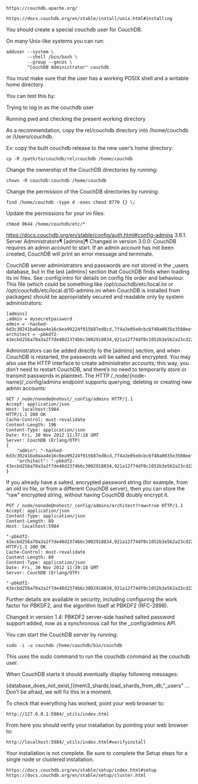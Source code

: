 #


    https://couchdb.apache.org/

    https://docs.couchdb.org/en/stable/install/unix.html#installing

You should create a special couchdb user for CouchDB.

On many Unix-like systems you can run:

    adduser --system \
            --shell /bin/bash \
            --group --gecos \
            "CouchDB Administrator" couchdb

You must make sure that the user has a working POSIX shell and a writable home directory.

You can test this by:

Trying to log in as the couchdb user

Running pwd and checking the present working directory

As a recommendation, copy the rel/couchdb directory into /home/couchdb or /Users/couchdb.

Ex: copy the built couchdb release to the new user’s home directory:

    cp -R /path/to/couchdb/rel/couchdb /home/couchdb
Change the ownership of the CouchDB directories by running:

    chown -R couchdb:couchdb /home/couchdb
Change the permission of the CouchDB directories by running:

    find /home/couchdb -type d -exec chmod 0770 {} \;
Update the permissions for your ini files:

    chmod 0644 /home/couchdb/etc/*

https://docs.couchdb.org/en/stable/config/auth.html#config-admins
3.6.1. Server Administrators¶
[admins]¶
Changed in version 3.0.0: CouchDB requires an admin account to start. If an admin account has not been created, CouchDB will print an error message and terminate.

CouchDB server administrators and passwords are not stored in the _users database, but in the last [admins] section that CouchDB finds when loading its ini files. See :config:intro for details on config file order and behaviour. This file (which could be something like /opt/couchdb/etc/local.ini or /opt/couchdb/etc/local.d/10-admins.ini when CouchDB is installed from packages) should be appropriately secured and readable only by system administrators:

    [admins]
    ;admin = mysecretpassword
    admin = -hashed-6d3c30241ba0aaa4e16c6ea99224f915687ed8cd,7f4a3e05e0cbc6f48a0035e3508eef90
    architect = -pbkdf2-43ecbd256a70a3a2f7de40d2374b6c3002918834,921a12f74df0c1052b3e562a23cd227f,10000
Administrators can be added directly to the [admins] section, and when CouchDB is restarted, the passwords will be salted and encrypted. You may also use the HTTP interface to create administrator accounts; this way, you don’t need to restart CouchDB, and there’s no need to temporarily store or transmit passwords in plaintext. The HTTP /_node/{node-name}/_config/admins endpoint supports querying, deleting or creating new admin accounts:

    GET /_node/nonode@nohost/_config/admins HTTP/1.1
    Accept: application/json
    Host: localhost:5984
    HTTP/1.1 200 OK
    Cache-Control: must-revalidate
    Content-Length: 196
    Content-Type: application/json
    Date: Fri, 30 Nov 2012 11:37:18 GMT
    Server: CouchDB (Erlang/OTP)
    {
        "admin": "-hashed-6d3c30241ba0aaa4e16c6ea99224f915687ed8cd,7f4a3e05e0cbc6f48a0035e3508eef90",
        "architect": "-pbkdf2-43ecbd256a70a3a2f7de40d2374b6c3002918834,921a12f74df0c1052b3e562a23cd227f,10000"
    }
If you already have a salted, encrypted password string (for example, from an old ini file, or from a different CouchDB server), then you can store the “raw” encrypted string, without having CouchDB doubly encrypt it.

    PUT /_node/nonode@nohost/_config/admins/architect?raw=true HTTP/1.1
    Accept: application/json
    Content-Type: application/json
    Content-Length: 89
    Host: localhost:5984

    "-pbkdf2-43ecbd256a70a3a2f7de40d2374b6c3002918834,921a12f74df0c1052b3e562a23cd227f,10000"
    HTTP/1.1 200 OK
    Cache-Control: must-revalidate
    Content-Length: 89
    Content-Type: application/json
    Date: Fri, 30 Nov 2012 11:39:18 GMT
    Server: CouchDB (Erlang/OTP)

    "-pbkdf2-43ecbd256a70a3a2f7de40d2374b6c3002918834,921a12f74df0c1052b3e562a23cd227f,10000"
Further details are available in security, including configuring the work factor for PBKDF2, and the algorithm itself at PBKDF2 (RFC-2898).

Changed in version 1.4: PBKDF2 server-side hashed salted password support added, now as a synchronous call for the _config/admins API.

You can start the CouchDB server by running:

    sudo -i -u couchdb /home/couchdb/bin/couchdb
This uses the sudo command to run the couchdb command as the couchdb user.

When CouchDB starts it should eventually display following messages:

{database_does_not_exist,[{mem3_shards,load_shards_from_db,"_users" ...
Don’t be afraid, we will fix this in a moment.

To check that everything has worked, point your web browser to:

    http://127.0.0.1:5984/_utils/index.html
From here you should verify your installation by pointing your web browser to:

    http://localhost:5984/_utils/index.html#verifyinstall
Your installation is not complete. Be sure to complete the Setup steps for a single node or clustered installation.

    https://docs.couchdb.org/en/stable/setup/index.html#setup
    https://docs.couchdb.org/en/stable/setup/cluster.html



#